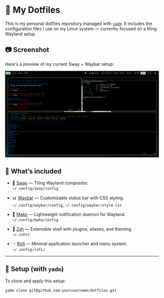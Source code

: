 # 🧩 My Dotfiles

This is my personal dotfiles repository managed with [`yadm`](https://yadm.io/). It includes the configuration files I use on my Linux system — currently focused on a tiling Wayland setup.

## 📷 Screenshot

Here's a preview of my current Sway + Waybar setup:

![screenshot of my sway setup](screenshot.png)

## 📁 What’s included


- 🌅 [Sway](https://github.com/swaywm/sway) — Tiling Wayland compositor.  
  `~/.config/sway/config`

- 📊 [Waybar](https://github.com/Alexays/Waybar) — Customizable status bar with CSS styling.  
  `~/.config/waybar/config`, `~/.config/waybar/style.css`

- 🔔 [Mako](https://github.com/emersion/mako) — Lightweight notification daemon for Wayland.  
  `~/.config/mako/config`

- 🐚 [Zsh](https://www.zsh.org/) — Extensible shell with plugins, aliases, and theming.  
  `~/.zshrc`

- ✨ [Rofi](https://github.com/davatorium/rofi) — Minimal application launcher and menu system.  
  `~/.config/rofi/`

---

## 🚀 Setup (with `yadm`)

To clone and apply this setup:

```bash
yadm clone git@github.com:yourusername/dotfiles.git

